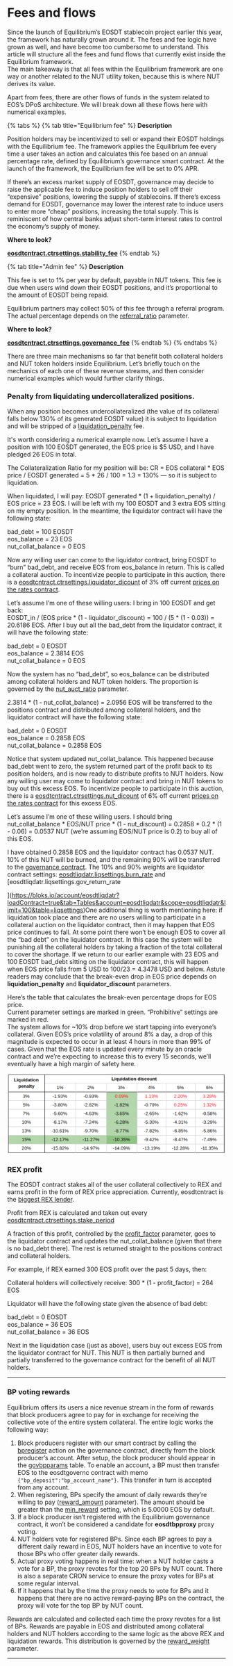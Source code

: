 # Fees and flows

Since the launch of Equilibrium’s EOSDT stablecoin project earlier this year, the framework has naturally grown around it. The fees and fee logic have grown as well, and have become too cumbersome to understand. This article will structure all the fees and fund flows that currently exist inside the Equilibrium framework.   
The main takeaway is that all fees within the Equilibrium framework are one way or another related to the NUT utility token, because this is where NUT derives its value.   
  
Apart from fees, there are other flows of funds in the system related to EOS’s DPoS architecture. We will break down all these flows here with numerical examples.

{% tabs %}
{% tab title="Equilibrium fee" %}
**Description**

Position holders may be incentivized to sell or expand their EOSDT holdings with the Equilibrium fee. The framework applies the Equilibrium fee every time a user takes an action and calculates this fee based on an annual percentage rate, defined by Equilibrium’s governance smart contract. At the launch of the framework, the Equilibrium fee will be set to 0% APR.

If there’s an excess market supply of EOSDT, governance may decide to raise the applicable fee to induce position holders to sell off their “expensive” positions, lowering the supply of stablecoins. If there’s excess demand for EOSDT, governance may lower the interest rate to induce users to enter more “cheap” positions, increasing the total supply. This is reminiscent of how central banks adjust short-term interest rates to control the economy’s supply of money.

**Where to look?**

[**eosdtcntract.ctrsettings.stability\_fee**](https://bloks.io/account/eosdtcntract?loadContract=true&tab=Tables&account=eosdtcntract&scope=eosdtcntract&limit=100)
{% endtab %}

{% tab title="Admin fee" %}
**Description**

This fee is set to 1% per year by default, payable in NUT tokens. This fee is due when users wind down their EOSDT positions, and it’s proportional to the amount of EOSDT being repaid.  
  
Equilibrium partners may collect 50% of this fee through a referral program. The actual percentage depends on the [referral\_ratio](https://bloks.io/account/eosdtcntract?loadContract=true&tab=Tables&account=eosdtcntract&scope=eosdtcntract&limit=100) parameter.

**Where to look?**

[**eosdtcntract.ctrsettings.governance\_fee**](https://bloks.io/account/eosdtcntract?loadContract=true&tab=Tables&account=eosdtcntract&scope=eosdtcntract&limit=100)
{% endtab %}
{% endtabs %}

There are three main mechanisms so far that benefit both collateral holders and NUT token holders inside Equilibrium. Let’s briefly touch on the mechanics of each one of these revenue streams, and then consider numerical examples which would further clarify things. 

### **Penalty from liquidating undercollateralized positions.**

When any position becomes undercollateralized \(the value of its collateral falls below 130% of its generated EOSDT value\) it is subject to liquidation and will be stripped of a [liquidation\_penalty](https://bloks.io/account/eosdtcntract?loadContract=true&tab=Tables&account=eosdtcntract&scope=eosdtcntract&limit=100) fee.  
  
It's worth considering a numerical example now. Let’s assume I have a position with 100 EOSDT generated, the EOS price is $5 USD, and I have pledged 26 EOS in total.  


The Collateralization Ratio for my position will be: CR = EOS collateral \* EOS price / EOSDT generated = 5 \* 26 / 100 = 1.3 = 130% — so it is subject to liquidation.  
  
When liquidated, I will pay: EOSDT generated \* \(1 + liquidation\_penalty\) / EOS price = 23 EOS. I will be left with my 100 EOSDT and 3 extra EOS sitting on my empty position. In the meantime, the liquidator contract will have the following state:  
  
bad\_debt = 100 EOSDT  
eos\_balance = 23 EOS  
nut\_collat\_balance = 0 EOS  
  
Now any willing user can come to the liquidator contract, bring EOSDT to “burn” bad\_debt, and receive EOS from eos\_balance in return. This is called a collateral auction. To incentivize people to participate in this auction, there is a [eosdtcntract.ctrsettings.liquidator\_dicount](https://bloks.io/account/eosdtcntract?loadContract=true&tab=Tables&account=eosdtcntract&scope=eosdtcntract&limit=100) of 3% off current [prices on the rates contract](https://bloks.io/account/eosdtorclize?loadContract=true&tab=Tables&account=eosdtorclize&scope=eosdtorclize&limit=100&table=orarates).  
  
Let’s assume I’m one of these willing users: I bring in 100 EOSDT and get back:  
EOSDT\_in / \(EOS price \* \(1 - liquidator\_discount\) = 100 / \(5 \* \(1 - 0.03\)\) = 20.6186 EOS. After I buy out all the bad\_debt from the liquidator contract, it will have the following state:  
  
bad\_debt = 0 EOSDT  
eos\_balance = 2.3814 EOS  
nut\_collat\_balance = 0 EOS  


Now the system has no “bad\_debt”, so eos\_balance can be distributed among collateral holders and NUT token holders. The proportion is governed by the [nut\_auct\_ratio](https://bloks.io/account/eosdtcntract?loadContract=true&tab=Tables&account=eosdtcntract&scope=eosdtcntract&limit=100&table=ctrsettings) parameter.  
  
2.3814 \* \(1 - nut\_collat\_balance\) = 2.0956 EOS will be transferred to the positions contract and distributed among collateral holders, and the liquidator contract will have the following state:  
  
bad\_debt = 0 EOSDT  
eos\_balance = 0.2858 EOS  
nut\_collat\_balance = 0.2858 EOS  
  
Notice that system updated nut\_collat\_balance. This happened because bad\_debt went to zero, the system returned part of the profit back to its position holders, and is now ready to distribute profits to NUT holders. Now any willing user may come to liquidator contract and bring in NUT tokens to buy out this excess EOS. To incentivize people to participate in this auction, there is a [eosdtcntract.ctrsettings.nut\_dicount](https://bloks.io/account/eosdtcntract?loadContract=true&tab=Tables&account=eosdtcntract&scope=eosdtcntract&limit=100) of 6% off current [prices on the rates contract](https://bloks.io/account/eosdtorclize?loadContract=true&tab=Tables&account=eosdtorclize&scope=eosdtorclize&limit=100&table=orarates) for this excess EOS. 

  
Let’s assume I’m one of these willing users. I should bring nut\_collat\_balance \* EOS/NUT price \* \(1 - nut\_discount\) = 0.2858 \* 0.2 \* \(1 - 0.06\) = 0.0537 NUT \(we’re assuming EOS/NUT price is 0.2\) to buy all of this EOS.  
  
I have obtained 0.2858 EOS and the liquidator contract has 0.0537 NUT. 10% of this NUT will be burned, and the remaining 90% will be transferred to the [governance contract](https://bloks.io/account/eosdtgovernc). The 10% and 90% weights are liquidator contract settings:  [eosdtliqdatr.liqsettings.burn\_rate](https://bloks.io/account/eosdtliqdatr?loadContract=true&tab=Tables&account=eosdtliqdatr&scope=eosdtliqdatr&limit=100&table=liqsettings) and [eosdtliqdatr.liqsettings.gov\_return\_rate  
  
](https://bloks.io/account/eosdtliqdatr?loadContract=true&tab=Tables&account=eosdtliqdatr&scope=eosdtliqdatr&limit=100&table=liqsettings)One additional thing is worth mentioning here: if liquidation took place and there are no users willing to participate in a collateral auction on the liquidator contract, then it may happen that EOS price continues to fall. At some point there won’t be enough EOS to cover all the “bad debt” on the liquidator contract. In this case the system will be punishing all the collateral holders by taking a fraction of the total collateral to cover the shortage. If we return to our earlier example with 23 EOS and 100 EOSDT bad\_debt sitting on the liquidator contract, this will happen when EOS price falls from 5 USD to 100/23 = 4.3478 USD and below. Astute readers may conclude that the break-even drop in EOS price depends on **liquidation\_penalty** and **liquidator\_discount** parameters.   
  
Here’s the table that calculates the break-even percentage drops for EOS price.  
Current parameter settings are marked in green. “Prohibitive” settings are marked in red.  
The system allows for ~10% drop before we start tapping into everyone’s collateral. Given EOS’s price volatility of around 8% a day, a drop of this magnitude is expected to occur in at least 4 hours in more than 99% of cases. Given that the EOS rate is updated every minute by an oracle contract and we’re expecting to increase this to every 15 seconds, we’ll eventually have a high margin of safety here.

![](../.gitbook/assets/image%20%289%29.png)



### **REX profit**

The EOSDT contract stakes all of the user collateral collectively to REX and earns profit in the form of REX price appreciation. Currently, eosdtcntract is the [biggest REX lender](https://eosauthority.com/rex/statistics?network=eos).

Profit from REX is calculated and taken out every [eosdtcntract.ctrsettings.stake\_period ](https://bloks.io/account/eosdtcntract?loadContract=true&tab=Tables&account=eosdtcntract&scope=eosdtcntract&limit=100)

A fraction of this profit, controlled by the [profit\_factor](https://bloks.io/account/eosdtcntract?loadContract=true&tab=Tables&account=eosdtcntract&scope=eosdtcntract&limit=100&table=ctrsettings) parameter, goes to the liquidator contract and updates the nut\_collat\_balance \(given that there is no bad\_debt there\). The rest is returned straight to the positions contract and collateral holders.        
  
For example, if REX earned 300 EOS profit over the past 5 days, then:

Collateral holders will collectively receive: 300 \* \(1 - profit\_factor\) = 264 EOS   

Liquidator will have the following state given the absence of bad debt:  
  
bad\_debt = 0 EOSDT  
eos\_balance = 36 EOS  
nut\_collat\_balance = 36 EOS   
  
Next in the liquidation case \(just as above\), users buy out excess EOS from the liquidator contract for NUT. This NUT is then partially burned and partially transferred to the governance contract for the benefit of all NUT holders.    
****

### **BP voting rewards**

Equilibrium offers its users a nice revenue stream in the form of rewards that block producers agree to pay for in exchange for receiving the collective vote of the entire system collateral. The entire logic works the following way:  


1. Block producers register with our smart contract by calling the [bpregister](https://bloks.io/account/eosdtgovernc?loadContract=true&tab=Actions&account=eosdtgovernc&scope=eosdtgovernc&limit=100&action=bpregister) action on the governance contract, directly from the block producer’s account. After setup, the block producer should appear in the [govbpparams](https://bloks.io/account/eosdtgovernc?loadContract=true&tab=Tables&account=eosdtgovernc&scope=eosdtgovernc&limit=100&action=bpregister&table=govbpparams) table. To enable an account, a BP must then transfer EOS to the eosdtgovernc contract with memo `{"bp_deposit":"bp_account_name"}`. This transfer in turn is accepted from any account. 
2. When registering, BPs specify the amount of daily rewards they’re willing to pay \([reward\_amount](https://bloks.io/account/eosdtgovernc?loadContract=true&tab=Actions&account=eosdtgovernc&scope=eosdtgovernc&limit=100&table=voters&action=bpregister) parameter\). The amount should be greater than the [min\_reward](https://bloks.io/account/eosdtgovernc?loadContract=true&tab=Tables&account=eosdtgovernc&scope=eosdtgovernc&limit=100&table=govsettings&action=bpregister) setting, which is 5.0000 EOS by default.
3. If a block producer isn’t registered with the Equilibrium governance contract, it won’t be considered a candidate for **eosdtbpproxy** proxy voting.
4. NUT holders vote for registered BPs. Since each BP agrees to pay a different daily reward in EOS, NUT holders have an incentive to vote for those BPs who offer greater daily rewards.
5. Actual proxy voting happens in real time: when a NUT holder casts a vote for a BP, the proxy revotes for the top 20 BPs by NUT count. There is also a separate CRON service to ensure the proxy votes for BPs at some regular interval.
6. If it happens that by the time the proxy needs to vote for BPs and it happens that there are no active reward-paying BPs on the contract, the proxy will vote for the top BP by NUT count. 

  
Rewards are calculated and collected each time the proxy revotes for a list of BPs. Rewards are payable in EOS and distributed among collateral holders and NUT holders according to the same logic as the above REX and liquidation rewards. This distribution is governed by the [reward\_weight](https://bloks.io/account/eosdtgovernc?loadContract=true&tab=Tables&account=eosdtgovernc&scope=eosdtgovernc&limit=100&table=govsettings) parameter.  
****





